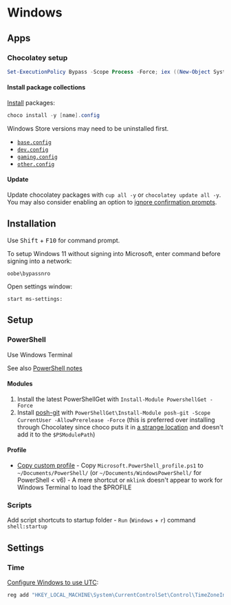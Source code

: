 # Windows

## Apps

### Chocolatey setup

```ps1
Set-ExecutionPolicy Bypass -Scope Process -Force; iex ((New-Object System.Net.WebClient).DownloadString('https://chocolatey.org/install.ps1'))
```

#### Install package collections

[Install](https://github.com/chocolatey/choco/wiki/CommandsInstall#packagesconfig) packages:

```ps1
choco install -y [name].config
```

Windows Store versions may need to be uninstalled first.

- [`base.config`](./packages/base.config)
- [`dev.config`](./packages/dev.config)
- [`gaming.config`](./packages/gaming.config)
- [`other.config`](./packages/other.config)

#### Update

Update chocolatey packages with `cup all -y` or `chocolatey update all -y`. You may also consider enabling an option to [ignore confirmation prompts](https://stackoverflow.com/a/30428182).

## Installation

Use <kbd>Shift</kbd> + <kbd>F10</kbd> for command prompt.

To setup Windows 11 without signing into Microsoft, enter command before signing into a network:

```
oobe\bypassnro
```

Open settings window:

```
start ms-settings:
```

## Setup

### PowerShell

Use Windows Terminal

See also [PowerShell notes](https://github.com/brettinternet/public-notes/blob/master/scripts/powershell.md)

#### Modules

1. Install the latest PowerShellGet with `Install-Module PowershellGet -Force`
1. Install [posh-git](https://github.com/dahlbyk/posh-git) with `PowerShellGet\Install-Module posh-git -Scope CurrentUser -AllowPrerelease -Force` (this is preferred over installing through Chocolatey since choco puts it in [a strange location](https://github.com/dahlbyk/posh-git/issues/473) and doesn't add it to the `$PSModulePath`)

#### Profile

- [Copy custom profile](https://docs.microsoft.com/en-us/powershell/module/microsoft.powershell.core/about/about_profiles?view=powershell-6) - Copy `Microsoft.PowerShell_profile.ps1` to `~/Documents/PowerShell/` (or `~/Documents/WindowsPowerShell/` for PowerShell < v6) - A mere shortcut or `mklink` doesn't appear to work for Windows Terminal to load the $PROFILE

### Scripts

Add script shortcuts to startup folder - `Run` (`Windows` + `r`) command `shell:startup`

## Settings

### Time

[Configure Windows to use UTC](https://wiki.archlinux.org/index.php/System_time#UTC_in_Windows):

```powershell
reg add "HKEY_LOCAL_MACHINE\System\CurrentControlSet\Control\TimeZoneInformation" /v RealTimeIsUniversal /d 1 /t REG_QWORD /f
```
